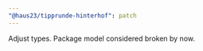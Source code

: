 ```yaml
---
"@haus23/tipprunde-hinterhof": patch
---
```


Adjust types. Package model considered broken by now.
